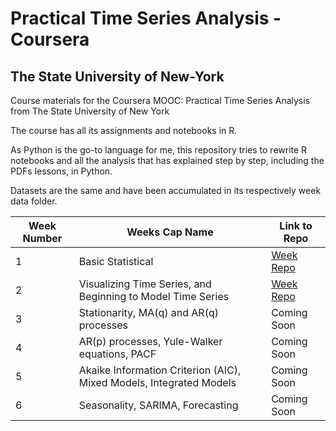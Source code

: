 # Practical Time Series Analysis - Coursera
## The State University of New-York

Course materials for the Coursera MOOC: Practical Time Series Analysis from The State University of New York

The course has all its assignments and notebooks in R. 

As Python is the go-to language for me, this repository tries to rewrite R notebooks and all the analysis that has explained step by step, including the PDFs lessons, in Python. 

Datasets are the same and have been accumulated in its respectively week data folder. 

Week Number | Weeks Cap Name | Link to Repo
--- | --- | --- 
1 |  Basic Statistical |  [Week Repo](https://github.com/jcabralc/Practical-Time-Series-Analysis/tree/master/Week1-Basic%20Statistics "Week 1")
2 |  Visualizing Time Series, and Beginning to Model Time Series | [Week Repo](https://github.com/jcabralc/Practical-Time-Series-Analysis/tree/master/Week2-Visualizing-Time-Series-and-Beginning-to-Model-Time-Series "Week 2")
3 |  Stationarity, MA(q) and AR(q) processes |  Coming Soon
4 |  AR(p) processes, Yule-Walker equations, PACF | Coming Soon
5 |  Akaike Information Criterion (AIC), Mixed Models, Integrated Models |  Coming Soon
6 |  Seasonality, SARIMA, Forecasting | Coming Soon
 




